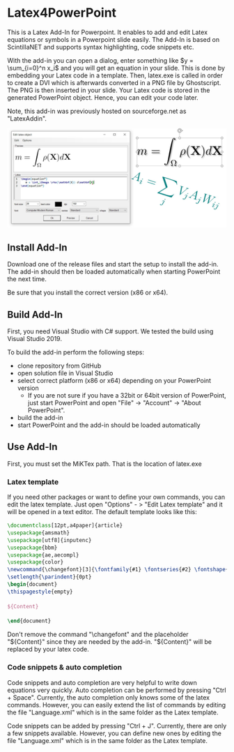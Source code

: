 # Latex4PowerPoint
This is a Latex Add-In for Powerpoint. It enables to add and edit Latex equations or symbols in a Powerpoint slide easily. The Add-In is based on ScintillaNET and supports syntax highlighting, code snippets etc.

With the add-in you can open a dialog, enter something like $y = \sum_{i=0}^n x_i$ and you will get an equation in your slide. This is done by embedding  your Latex code in a template. Then, latex.exe is called in order to create a DVI which is afterwards converted in a PNG file by Ghostscript. The PNG is then inserted in your slide. Your Latex code is stored in  the generated PowerPoint object. Hence, you can edit your code later.

Note, this add-in was previously hosted on sourceforge.net as "LatexAddin". 

![screenshot](screenshot.jpg)

## Install Add-In

Download one of the release files and start the setup to install the add-in. The add-in should then be loaded automatically when starting PowerPoint the next time. 

Be sure that you install the correct version (x86 or x64).

## Build Add-In

First, you need Visual Studio with C# support. We tested the build using Visual Studio 2019. 

To build the add-in perform the following steps:

* clone repository from GitHub
* open solution file in Visual Studio
* select correct platform (x86 or x64) depending on your PowerPoint version
  * If you are not sure if you have a 32bit or 64bit version of PowerPoint, just start PowerPoint and open "File" -> "Account" -> "About PowerPoint".
* build the add-in
* start PowerPoint and the add-in should be loaded automatically

## Use Add-In

First, you must set the MiKTex path. That is the location of latex.exe

### Latex template

If you need other packages or want to define your own commands, you can edit the latex template. Just open "Options" - > "Edit Latex template" and it will be opened in a text editor. The default template looks like this:

```tex
\documentclass[12pt,a4paper]{article}
\usepackage{amsmath} 
\usepackage[utf8]{inputenc} 
\usepackage{bbm} 
\usepackage{ae,aecompl} 
\usepackage{color}
\newcommand{\changefont}[3]{\fontfamily{#1} \fontseries{#2} \fontshape{#3} \selectfont}
\setlength{\parindent}{0pt}
\begin{document} 
\thispagestyle{empty}

${Content}

\end{document}
```

Don't remove the command "\changefont" and the placeholder "${Content}" since they are needed by the add-in. "${Content}" will be replaced by your latex code.

### Code snippets & auto completion

Code snippets and auto completion are very helpful to write down equations very quickly. Auto completion can be performed by pressing "Ctrl + Space". Currently, the auto completion only knows some of the latex commands. However, you can easily extend the list of commands by editing the file "Language.xml" which is in the same folder as the Latex template. 

Code snippets can be added by pressing "Ctrl + J".  Currently, there are only a few snippets available. However, you can define new ones by editing the file "Language.xml" which is in the same folder as the Latex template. 


